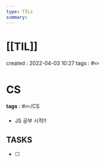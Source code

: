 ```yaml
---
type: TILs
summary: 
---
```


# [[TIL]]
created : 2022-04-03 10:27
tags : #✏️

# CS
**tags** : #✏️/CS
- JS 공부 시작!!

## TASKS
- [ ] 

